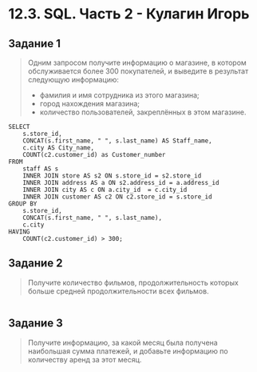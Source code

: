 # 12.3. SQL. Часть 2 - Кулагин Игорь
## Задание 1
>Одним запросом получите информацию о магазине, в котором обслуживается более 300 покупателей, и выведите в результат следующую информацию:
>- фамилия и имя сотрудника из этого магазина;
>- город нахождения магазина;
>- количество пользователей, закреплённых в этом магазине.
```
SELECT 
	s.store_id,
	CONCAT(s.first_name, " ", s.last_name) AS Staff_name,
	c.city AS City_name,
	COUNT(c2.customer_id) as Customer_number
FROM
	staff AS s
	INNER JOIN store AS s2 ON s.store_id = s2.store_id
	INNER JOIN address AS a ON s2.address_id = a.address_id
	INNER JOIN city AS c ON a.city_id  = c.city_id
	INNER JOIN customer AS c2 ON c2.store_id = s.store_id
GROUP BY 
	s.store_id,
	CONCAT(s.first_name, " ", s.last_name),
	c.city
HAVING 
    COUNT(c2.customer_id) > 300;
```
## Задание 2
>Получите количество фильмов, продолжительность которых больше средней продолжительности всех фильмов.

```

```
## Задание 3
>Получите информацию, за какой месяц была получена наибольшая сумма платежей, и добавьте информацию по количеству аренд за этот месяц.
```

```